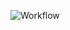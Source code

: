 ![Workflow](https://github.com/stav-i/ContinuousDeployment/actions/workflows/ContinuousDeployment20240111075413.yml/badge.svg)
